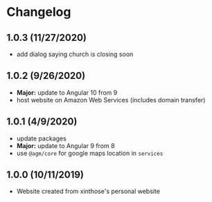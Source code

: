 # Changelog

## 1.0.3 (11/27/2020)

- add dialog saying church is closing soon

## 1.0.2 (9/26/2020)

- **Major:** update to Angular 10 from 9
- host website on Amazon Web Services (includes domain transfer)

## 1.0.1 (4/9/2020)

- update packages
- **Major:** update to Angular 9 from 8
- use `@agm/core` for google maps location in `services`

## 1.0.0 (10/11/2019)

- Website created from xinthose's personal website
